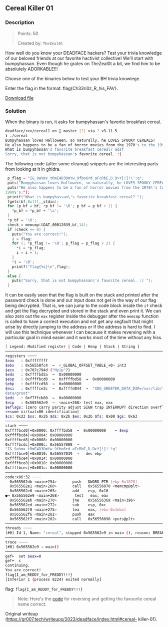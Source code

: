 ## Cereal Killer 01

### Description

> Points: 50  
>  
> Created by: `TheZeal0t`

How well do you know your DEADFACE hackers? Test your trivia knowledge of our
beloved friends at our favorite hactivist collective! We’ll start with
bumpyhassan. Even though he grates on TheZeal0t a bit, we find him to be
absolutely ADORKABLE!!!

Choose one of the binaries below to test your BH trivia knowlege.

Enter the flag in the format: flag{Ch33ri0z_R_his_FAV}.

[Download
file](https://gr007.tech/writeups/2023/deadface/rev/cereal_killer_1/cereal)

### Solution

When the binary is run, it asks for bumpyhassan's favorite breakfast cereal.

```sh  
deadface/rev/cereal1 on  master [?] via ? v3.11.5  
❯ ./cereal  
Bumpyhassan loves Halloween, so naturally, he LOVES SPOOKY CEREALS!  
He also happens to be a fan of horror movies from the 1970's to the 1990's.  
What is bumpyhassan's favorite breakfast cereal? adsf  
Sorry, that is not bumpyhassan's favorite cereal. :(  
```

The following code (after some cleanup) snippets are the interesting parts
from looking at it in ghidra.

```c  
 p_flag = "I&_9a%mx_tRmE4D3DmYw_9fbo6rd_aFcRbE,D.D>Y[!]!\'!q";  
 puts("Bumpyhassan loves Halloween, so naturally, he LOVES SPOOKY CEREALS!");  
 puts("He also happens to be a fan of horror movies from the 1970\'s to the
1990\'s.");  
 printf("What is bumpyhassan\'s favorite breakfast cereal? ");  
 fgets(bf,0xfff,_stdin);  
 for (p_bf = bf; *p_bf != '\0'; p_bf = p_bf + 1) {  
   *p_bf = *p_bf + '\a';  
 }  
 *p_bf = '\0';  
 check = memcmp(&DAT_00012039,bf,14);  
 if (check == 0) {  
   puts("You are correct!");  
   i = flag;  
   for (; *p_flag != '\0'; p_flag = p_flag + 2) {  
     *i = *p_flag;  
     i = i + 1;  
   }  
   *i = '\0';  
   printf("flag{%s}\n",flag);  
 }  
 else {  
   puts("Sorry, that is not bumpyhassan\'s favorite cereal. :( ");  
 }  
```

It can be easily seen that the flag is built on the stack and printed after
the password check is done and our input does not get in the way of our flag
being decrypted. That is, we can jump to the code block inside the `if` check
and get the flag decrypted and stored in the stack and even print it. We can
also zero out the `eax` register inside the debugger after the `memcmp`
function is called to have a correct execution and not get any segfault that
might arise by directly jumping to the address or if the address is hard to
find. I will use this technique whenever I can because it makes reversing with
a particular goal in mind easier and it works most of the time without any
hiss.

```sh  
[ Legend: Modified register | Code | Heap | Stack | String ]  
──────────────────────────────────────────────────────────────────────────────────────────────────
registers ────  
$eax   : 0xffffffff  
$ebx   : 0x56558fc4  →  <_GLOBAL_OFFSET_TABLE_+0> int3  
$ecx   : 0x707c794d ("My|p"?)  
$edx   : 0xffffbd5a  →  0x00000000  
$esp   : 0xffffbcd0  →  0xffffbd58  →  0x00000000  
$ebp   : 0xffffcd58  →  0x00000000  
$esi   : 0xffffce2c  →  0xffffd044  →  "XDG_GREETER_DATA_DIR=/var/lib/lightdm-
data/groot"  
$edi   : 0xf7ffcb80  →  0x00000000  
$eip   : 0x565562e9  →  <main+268> test eax, eax  
$eflags: [zero carry parity adjust SIGN trap INTERRUPT direction overflow
resume virtualx86 identification]  
$cs: 0x23 $ss: 0x2b $ds: 0x2b $es: 0x2b $fs: 0x00 $gs: 0x63  
──────────────────────────────────────────────────────────────────────────────────────────────────────
stack ────  
0xffffbcd0│+0x0000: 0xffffbd58  →  0x00000000    ← $esp  
0xffffbcd4│+0x0004: 0x00000000  
0xffffbcd8│+0x0008: 0x00000000  
0xffffbcdc│+0x000c: 0x56557008  →
"I&_9a%mx_tRmE4D3DmYw_9fbo6rd_aFcRbE,D.D>Y[!]!'!q"  
0xffffbce0│+0x0010: 0x56557039  →   dec ebp  
0xffffbce4│+0x0014: 0x00000000  
0xffffbce8│+0x0018: 0x00000000  
0xffffbcec│+0x001c: 0x00000000  
────────────────────────────────────────────────────────────────────────────────────────────────
code:x86:32 ────  
  0x565562db <main+254>       push   DWORD PTR [ebp-0x1078]  
  0x565562e1 <main+260>       call   0x56556070 <memcmp@plt>  
  0x565562e6 <main+265>       add    esp, 0x10  
●→ 0x565562e9 <main+268>       test   eax, eax  
  0x565562eb <main+270>       jne    0x56556369 <main+396>  
  0x565562ed <main+272>       sub    esp, 0xc  
  0x565562f0 <main+275>       lea    eax, [ebx-0x1eba]  
  0x565562f6 <main+281>       push   eax  
  0x565562f7 <main+282>       call   0x56556090 <puts@plt>  
────────────────────────────────────────────────────────────────────────────────────────────────────
threads ────  
[#0] Id 1, Name: "cereal", stopped 0x565562e9 in main (), reason: BREAKPOINT  
──────────────────────────────────────────────────────────────────────────────────────────────────────
trace ────  
[#0] 0x565562e9 → main()  
─────────────────────────────────────────────────────────────────────────────────────────────────────────────────  
gef➤  set $eax=0  
gef➤  c  
Continuing.  
You are correct!  
flag{I_am_REDDY_for_FREDDY!!!}  
[Inferior 1 (process 8224) exited normally]  
```

flag: `flag{I_am_REDDY_for_FREDDY!!!}`

> Note: Here's the
> [code](https://gr007.tech/writeups/2023/deadface/rev/cereal_killer_1/sol.py)
> for reversing and getting the favourite cereal name correct.  

Original writeup (https://gr007.tech/writeups/2023/deadface/index.html#cereal-
killer-01).